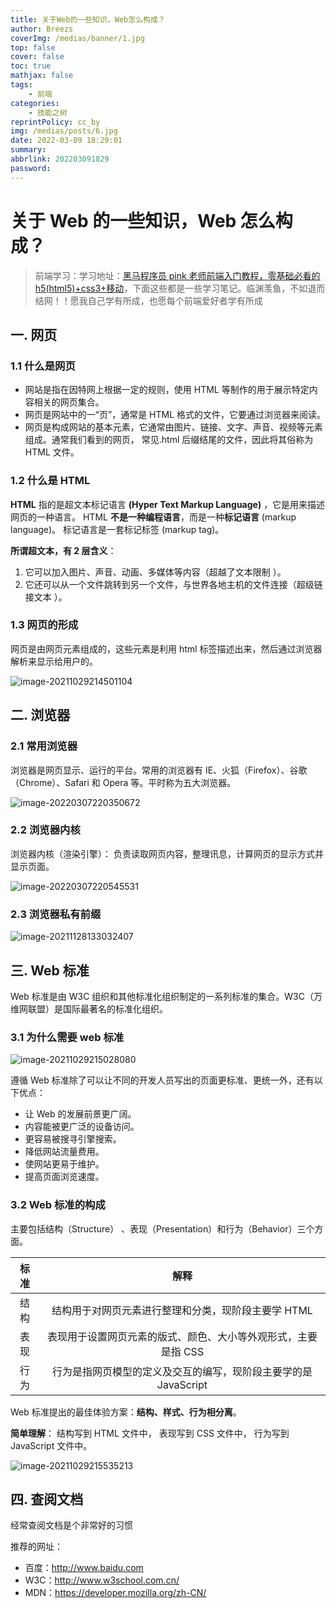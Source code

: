 ```yaml
---
title: 关于Web的一些知识，Web怎么构成？
author: Breezs
coverImg: /medias/banner/1.jpg
top: false
cover: false
toc: true
mathjax: false
tags:
    - 前端
categories:
    - 技能之树
reprintPolicy: cc_by
img: /medias/posts/6.jpg
date: 2022-03-09 18:29:01
summary:
abbrlink: 202203091829
password:
---
```


# 关于 Web 的一些知识，Web 怎么构成？

> 前端学习：学习地址：[黑马程序员 pink 老师前端入门教程，零基础必看的 h5(html5)+css3+移动](https://www.bilibili.com/video/BV14J4114768?from=search&seid=8917517766284511711)，下面这些都是一些学习笔记。临渊羡鱼，不如退而结网！！愿我自己学有所成，也愿每个前端爱好者学有所成

## 一. 网页

### 1.1 什么是网页

-   网站是指在因特网上根据一定的规则，使用 HTML 等制作的用于展示特定内容相关的网页集合。
-   网页是网站中的一“页”，通常是 HTML 格式的文件，它要通过浏览器来阅读。
-   网页是构成网站的基本元素，它通常由图片、链接、文字、声音、视频等元素组成。通常我们看到的网页， 常见.html 后缀结尾的文件，因此将其俗称为 HTML 文件。

### 1.2 什么是 HTML

**HTML** 指的是超文本标记语言 **(Hyper Text Markup Language)** ，它是用来描述网页的一种语言。 HTML **不是一种编程语言**，而是一种**标记语言** (markup language)。 标记语言是一套标记标签 (markup tag)。

**所谓超文本，有 2 层含义**：

1. 它可以加入图片、声音、动画、多媒体等内容（超越了文本限制 ）。
2. 它还可以从一个文件跳转到另一个文件，与世界各地主机的文件连接（超级链接文本 ）。

### 1.3 网页的形成

网页是由网页元素组成的，这些元素是利用 html 标签描述出来，然后通过浏览器解析来显示给用户的。

![image-20211029214501104](https://img-blog.csdnimg.cn/img_convert/9c41b54081791ca2fb6f75c9f0a6ef61.png)

## 二. 浏览器

### 2.1 常用浏览器

浏览器是网页显示、运行的平台。常用的浏览器有 IE、火狐（Firefox）、谷歌（Chrome）、Safari 和 Opera 等。平时称为五大浏览器。

![image-20220307220350672](https://img-blog.csdnimg.cn/img_convert/fb81b6ec8775f8b1fd6a6234fd1ce2f6.png)

### 2.2 浏览器内核

浏览器内核（渲染引擎）： 负责读取网页内容，整理讯息，计算网页的显示方式并显示页面。

![image-20220307220545531](https://img-blog.csdnimg.cn/img_convert/779e9eac0a44e6056d7bad189811b442.png)

### 2.3 浏览器私有前缀

![image-20211128133032407](https://img-blog.csdnimg.cn/img_convert/87d249a3890e3edacfa05f81ff82a7f9.png)

## 三. Web 标准

Web 标准是由 W3C 组织和其他标准化组织制定的一系列标准的集合。W3C（万维网联盟）是国际最著名的标准化组织。

### 3.1 为什么需要 web 标准

![image-20211029215028080](https://img-blog.csdnimg.cn/img_convert/4ff89326e2643bdc987a915235c7ddd9.png)

遵循 Web 标准除了可以让不同的开发人员写出的页面更标准、更统一外，还有以下优点：

-   让 Web 的发展前景更广阔。
-   内容能被更广泛的设备访问。
-   更容易被搜寻引擎搜索。
-   降低网站流量费用。
-   使网站更易于维护。
-   提高页面浏览速度。

### 3.2 Web 标准的构成

主要包括结构（Structure） 、表现（Presentation）和行为（Behavior）三个方面。

| 标准 |                              解释                               |
| :--: | :-------------------------------------------------------------: |
| 结构 |       结构用于对网页元素进行整理和分类，现阶段主要学 HTML       |
| 表现 | 表现用于设置网页元素的版式、颜色、大小等外观形式，主要是指 CSS  |
| 行为 | 行为是指网页模型的定义及交互的编写，现阶段主要学的是 JavaScript |

Web 标准提出的最佳体验方案：**结构、样式、行为相分离**。

**简单理解**： 结构写到 HTML 文件中， 表现写到 CSS 文件中， 行为写到 JavaScript 文件中。

![image-20211029215535213](https://img-blog.csdnimg.cn/img_convert/913ad3af54b827ed827e0a664621d25d.png)

## 四. 查阅文档

经常查阅文档是个非常好的习惯

推荐的网址：

-   百度：http://www.baidu.com
-   W3C：http://www.w3school.com.cn/
-   MDN：https://developer.mozilla.org/zh-CN/
